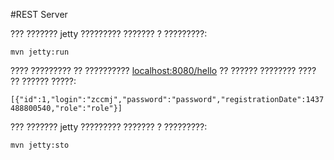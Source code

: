 #REST Server

??? ??????? jetty ????????? ??????? ? ?????????:

`mvn jetty:run`

???? ????????? ?? ??????????
<a href="http://localhost:8080/hello">localhost:8080/hello</a>
?? ?????? ???????? ???? ?? ?????? ?????:

`[{"id":1,"login":"zccmj","password":"password","registrationDate":1437488800540,"role":"role"}]`

??? ??????? jetty ????????? ??????? ? ?????????:

`mvn jetty:sto`
